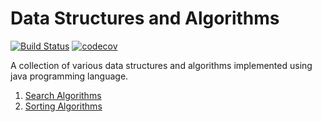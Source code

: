 # Data Structures and Algorithms

[![Build Status](https://travis-ci.com/dsaninja/dsa.svg?branch=master)](https://travis-ci.com/dsaninja/dsa)
[![codecov](https://codecov.io/gh/dsaninja/dsa/branch/master/graph/badge.svg?token=GHRU1XGFJZ)](https://codecov.io/gh/dsaninja/dsa)

A collection of various data structures and algorithms implemented using java programming language.

1. [Search Algorithms](./src/main/java/com/dsaninja/algos/search/README.md)
2. [Sorting Algorithms](./src/main/java/com/dsaninja/algos/sort/README.md)

